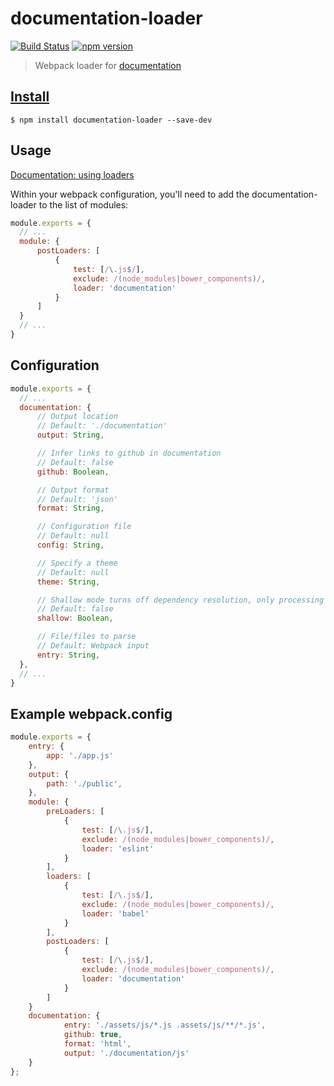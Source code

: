 # documentation-loader

[![Build Status](https://travis-ci.org/domjtalbot/documentation-loader.svg?branch=master)](https://travis-ci.org/domjtalbot/documentation-loader) [![npm version](https://badge.fury.io/js/documentation-loader.svg)](https://badge.fury.io/js/documentation-loader)
> Webpack loader for [documentation](https://github.com/documentationjs/documentation)

## [Install](https://www.npmjs.com/package/documentation-loader)

```console
$ npm install documentation-loader --save-dev
```

## Usage
[Documentation: using loaders](http://webpack.github.io/docs/using-loaders.html)

Within your webpack configuration, you'll need to add the documentation-loader to the list of modules:

```javascript
module.exports = {
  // ...
  module: {
      postLoaders: [
          {
              test: [/\.js$/],
              exclude: /(node_modules|bower_components)/,
              loader: 'documentation'
          }
      ]
  }
  // ...
}
```

## Configuration
```javascript
module.exports = {
  // ...
  documentation: {
      // Output location
      // Default: './documentation'
      output: String,

      // Infer links to github in documentation
      // Default: false
      github: Boolean,

      // Output format
      // Default: 'json'
      format: String,

      // Configuration file
      // Default: null
      config: String,

      // Specify a theme
      // Default: null
      theme: String,

      // Shallow mode turns off dependency resolution, only processing the specified files
      // Default: false
      shallow: Boolean,

      // File/files to parse
      // Default: Webpack input
      entry: String,
  },
  // ...
}
```

## Example webpack.config
```javascript
module.exports = {
    entry: {
        app: './app.js'
    },
    output: {
        path: './public',
    },
    module: {
        preLoaders: [
            {
                test: [/\.js$/],
                exclude: /(node_modules|bower_components)/,
                loader: 'eslint'
            }
        ],
        loaders: [
            {
                test: [/\.js$/],
                exclude: /(node_modules|bower_components)/,
                loader: 'babel'
            }
        ],
        postLoaders: [
            {
                test: [/\.js$/],
                exclude: /(node_modules|bower_components)/,
                loader: 'documentation'
            }
        ]
    }
    documentation: {
            entry: './assets/js/*.js .assets/js/**/*.js',
            github: true,
            format: 'html',
            output: './documentation/js'
    }
};
```

